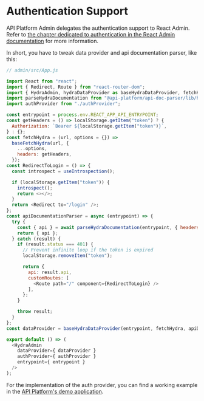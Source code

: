 # Authentication Support

API Platform Admin delegates the authentication support to React Admin.
Refer to [the chapter dedicated to authentication in the React Admin documentation](https://marmelab.com/react-admin/Authentication.html)
for more information.

In short, you have to tweak data provider and api documentation parser, like this:

```javascript
// admin/src/App.js

import React from "react";
import { Redirect, Route } from "react-router-dom";
import { HydraAdmin, hydraDataProvider as baseHydraDataProvider, fetchHydra as baseFetchHydra, useIntrospection } from "@api-platform/admin";
import parseHydraDocumentation from "@api-platform/api-doc-parser/lib/hydra/parseHydraDocumentation";
import authProvider from "./authProvider";

const entrypoint = process.env.REACT_APP_API_ENTRYPOINT;
const getHeaders = () => localStorage.getItem("token") ? {
  Authorization: `Bearer ${localStorage.getItem("token")}`,
} : {};
const fetchHydra = (url, options = {}) =>
  baseFetchHydra(url, {
    ...options,
    headers: getHeaders,
  });
const RedirectToLogin = () => {
  const introspect = useIntrospection();

  if (localStorage.getItem("token")) {
    introspect();
    return <></>;
  }
  return <Redirect to="/login" />;
};
const apiDocumentationParser = async (entrypoint) => {
  try {
    const { api } = await parseHydraDocumentation(entrypoint, { headers: getHeaders });
    return { api };
  } catch (result) {
    if (result.status === 401) {
      // Prevent infinite loop if the token is expired
      localStorage.removeItem("token");

      return {
        api: result.api,
        customRoutes: [
          <Route path="/" component={RedirectToLogin} />
        ],
      };
    }

    throw result;
  }
};
const dataProvider = baseHydraDataProvider(entrypoint, fetchHydra, apiDocumentationParser);

export default () => (
  <HydraAdmin
    dataProvider={ dataProvider }
    authProvider={ authProvider }
    entrypoint={ entrypoint }
  />
);
```

For the implementation of the auth provider, you can find a working example in the [API Platform's demo application](https://github.com/api-platform/demo/blob/master/admin/src/authProvider.js).
